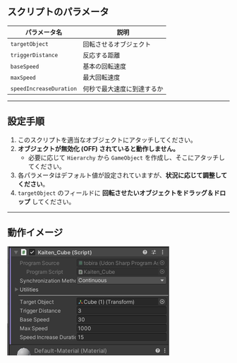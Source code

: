## スクリプトのパラメータ

| パラメータ名               | 説明                                      |
|---------------------------|------------------------------------------|
| `targetObject`           | 回転させるオブジェクト                    |
| `triggerDistance`        | 反応する距離                              |
| `baseSpeed`             | 基本の回転速度                            |
| `maxSpeed`              | 最大回転速度                              |
| `speedIncreaseDuration` | 何秒で最大速度に到達するか                |

---

## 設定手順

1. このスクリプトを適当なオブジェクトにアタッチしてください。
2. **オブジェクトが無効化 (OFF) されていると動作しません。**
   - 必要に応じて `Hierarchy` から `GameObject` を作成し、そこにアタッチしてください。
3. 各パラメータはデフォルト値が設定されていますが、**状況に応じて調整してください**。
4. `targetObject` のフィールドに **回転させたいオブジェクトをドラッグ＆ドロップ** してください。

---

## 動作イメージ

![回転のスクリーンショット](kaiten_sc.png)
